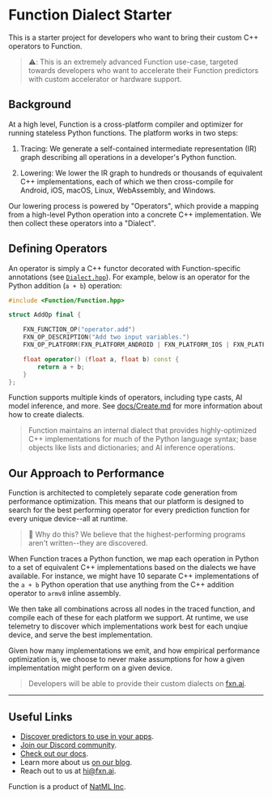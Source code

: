 # Function Dialect Starter
This is a starter project for developers who want to bring their custom C++ operators to Function.

> ⚠️: This is an extremely advanced Function use-case, targeted towards developers who want to accelerate their Function predictors with custom accelerator or hardware support.

## Background
At a high level, Function is a cross-platform compiler and optimizer for running stateless Python functions. The platform works in two steps:

1. Tracing: We generate a self-contained intermediate representation (IR) graph describing all operations in a developer's Python function.

2. Lowering: We lower the IR graph to hundreds or thousands of equivalent C++ implementations, each of which we then cross-compile for Android, iOS, macOS, Linux, WebAssembly, and Windows.

Our lowering process is powered by "Operators", which provide a mapping from a high-level Python operation into a concrete C++ implementation. We then collect these operators into a "Dialect".

## Defining Operators
An operator is simply a C++ functor decorated with Function-specific annotations (see [`Dialect.hpp`](https://github.com/fxnai/fxnc/blob/main/cxx/Dialect.hpp)). For example, below is an operator for the Python addition (`a + b`) operation:

```cpp
#include <Function/Function.hpp>

struct AddOp final {

    FXN_FUNCTION_OP("operator.add")
    FXN_OP_DESCRIPTION("Add two input variables.")
    FXN_OP_PLATFORM(FXN_PLATFORM_ANDROID | FXN_PLATFORM_IOS | FXN_PLATFORM_WASM)

    float operator() (float a, float b) const {
        return a + b;
    }
};
```

Function supports multiple kinds of operators, including type casts, AI model inference, and more. See [docs/Create.md](docs/Create.md) for more information about how to create dialects.

> Function maintains an internal dialect that provides highly-optimized C++ implementations for much of the Python language syntax; base objects like lists and dictionaries; and AI inference operations.

## Our Approach to Performance
Function is architected to completely separate code generation from performance optimization. This means that our platform is designed to search for the best performing operator for every prediction function for every unique device--all at runtime.

> 🤔 Why do this? We believe that the highest-performing programs aren't written--they are discovered.

When Function traces a Python function, we map each operation in Python to a set of equivalent C++ implementations based on the dialects we have available. For instance, we might have 10 separate C++ implementations of the `a + b` Python operation that use anything from the C++ addition operator to `armv8` inline assembly.

We then take all combinations across all nodes in the traced function, and compile each of these for each platform we support. At runtime, we use telemetry to discover which implementations work best for each unqiue device, and serve the best implementation.

Given how many implementations we emit, and how empirical performance optimization is, we choose to never make assumptions for how a given implementation might perform on a given device.

> Developers will be able to provide their custom dialects on [fxn.ai](https://fxn.ai).

___

## Useful Links
- [Discover predictors to use in your apps](https://fxn.ai/explore).
- [Join our Discord community](https://fxn.ai/community).
- [Check out our docs](https://docs.fxn.ai).
- Learn more about us [on our blog](https://blog.fxn.ai).
- Reach out to us at [hi@fxn.ai](mailto:hi@fxn.ai).

Function is a product of [NatML Inc](https://github.com/natmlx).